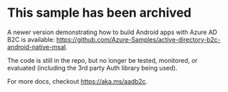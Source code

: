 # This sample has been archived 

A newer version demonstrating how to build Android apps with Azure AD B2C is available: https://github.com/Azure-Samples/active-directory-b2c-android-native-msal.

The code is still in the repo, but no longer be tested, monitored, or evaluated (including the 3rd party Auth library being used).  

For more docs, checkout https://aka.ms/aadb2c. 
